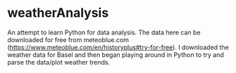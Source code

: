 # weatherAnalysis
An attempt to learn Python for data analysis.
The data here can be downloaded for free from meteoblue.com (https://www.meteoblue.com/en/historyplus#try-for-free). I downloaded the weather data for Basel and then began playing around in Python to try and parse the data/plot weather trends.
